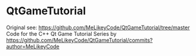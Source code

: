 QtGameTutorial
==============

Original see: https://github.com/MeLikeyCode/QtGameTutorial/tree/master
Code for the C++ Qt Game Tutorial Series by https://github.com/MeLikeyCode/QtGameTutorial/commits?author=MeLikeyCode
